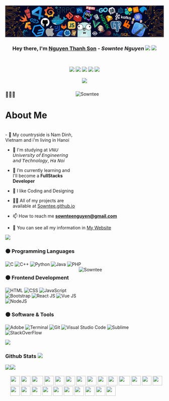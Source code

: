 <p align="center"><img src="https://raw.githubusercontent.com/KevinPatel04/KevinPatel04/master/header.png"></p>

<h3 align="center">Hey there, I'm <a href="https://sowntee.github.io/NguyenThanhSon">Nguyen Thanh Son</a> - <i>Sowntee Nguyen</i> <img src="https://media.giphy.com/media/hvRJCLFzcasrR4ia7z/giphy.gif" width="28"> <img src="https://emojis.slackmojis.com/emojis/images/1531849430/4246/blob-sunglasses.gif?1531849430" width="28"/></h3>
<br>
<p align="center">
<a href="mailto:sownteenguyen@gmail.com"><img src="https://img.shields.io/badge/-SOWNTEENGUYEN@-D14836?style=for-the-badge&logo=Gmail&logoColor=white"/></a>
<a href="https://www.facebook.com/Sowntee"><img src="https://img.shields.io/badge/-Nguyen Thanh Son-3b5998?style=for-the-badge&logo=facebook&logoColor=white"/></a>
<a href="https://instagram.com/Sowntee"><img src="https://img.shields.io/badge/-@Sowntee-E4405F?style=for-the-badge&logo=Instagram&logoColor=white"/></a>
<a href="https://twitter.com/Sowntee"><img src="https://img.shields.io/badge/-@Sowntee-1DA1F2?style=for-the-badge&logo=twitter&logoColor=white"/></a>
<a href="https://discordapp.com/users/745732774027198554"><img src="https://img.shields.io/badge/@Sowntee-7289DA?style=for-the-badge&logo=discord&logoColor=white"/></a>
<br>
<br>
 
<img src="https://user-images.githubusercontent.com/73097560/115834477-dbab4500-a447-11eb-908a-139a6edaec5c.gif"> 
 
 <br>
  <div>
   <img alt="Sowntee" height="345px" Width="280px" src="https://spotify-github-profile.vercel.app/api/view?uid=d06xrmq7881id2956cuzzklo1&cover_image=true&theme=default&bar_color=53b14f&bar_color_cover=false" align="right">
   
   ### 👨🏻‍💻 &nbsp; <h1>About Me</h1>
<br>
- 💒 My countryside is Nam Dinh, Vietnam and i'm living in Hanoi
   
- 🏦 I'm studying at 𝘝𝘕𝘜 𝘜𝘯𝘪𝘷𝘦𝘳𝘴𝘪𝘵𝘺 𝘰𝘧 𝘌𝘯𝘨𝘪𝘯𝘦𝘦𝘳𝘪𝘯𝘨 𝘢𝘯𝘥 𝘛𝘦𝘤𝘩𝘯𝘰𝘭𝘰𝘨𝘺, 𝘏𝘢 𝘕𝘰𝘪

- 🌱 I’m currently learning and I'll become a **FullStacks Developer**

- 📝 I like Coding and Designing
   
- 👨‍💻 All of my projects are available at <a href="https://github.com/Sowntee?tab=repositories">Sowntee.github.io</a>

- 📫 How to reach me **sownteenguyen@gmail.com**
   
- 🔎 You can see all my information in <a href="https://sowntee.github.io/NguyenThanhSon">My Website</a>
</div>

<img src="https://user-images.githubusercontent.com/73097560/115834477-dbab4500-a447-11eb-908a-139a6edaec5c.gif"> 

<div>
    
### ⚫️ Programming Languages

<p align="left"> 
  <img alt="C" src="https://img.shields.io/badge/C%20-%232370ED.svg?logo=c&logoColor=white"></a> 
  <img alt="C++" src="https://img.shields.io/badge/C++%20-%2300599C.svg?logo=c%2B%2B&logoColor=white"></a>
  <img alt="Python" src="https://img.shields.io/badge/Python%20-%2314354C.svg?logo=python&logoColor=white"></a>
  <img alt="Java" src="https://img.shields.io/badge/Java-%23007396.svg?logo=java&logoColor=white"></a>
  <img alt="PHP" src="https://img.shields.io/badge/PHP-%23777BB4.svg?logo=php&logoColor=white"></a>
  <img alt="Sowntee" height="170px" Width="270px" src="https://media.giphy.com/media/WOb8EeFziTQNE02WXs/giphy.gif" align="right"/>
</p>

### ⚫️ Frontend Development
<p align="left">
  <img alt="HTML" src="https://img.shields.io/badge/HTML%20-%23E34F26.svg?logo=html5&logoColor=white">
  <img alt="CSS" src="https://img.shields.io/badge/CSS%20-%231572B6.svg?logo=css3&logoColor=white">
  <img alt="JavaScript" src="https://img.shields.io/badge/JavaScript%20-%23F7DF1E.svg?logo=javascript&logoColor=black">
  <img alt="Bootstrap" src="https://img.shields.io/badge/Bootstrap-%23563D7C.svg?style=flat&logo=bootstrap&logoColor=white">
  <img alt="React JS" src="https://img.shields.io/badge/-React-45b8d8?style=flat-square&logo=react&logoColor=white">
  <img alt="Vue JS" src="https://img.shields.io/badge/-Vue.js-42B883?style=flat-square&logo=Vue.js&logoColor=white">
  <img alt="NodeJS" src="https://img.shields.io/badge/-Nodejs-green?style=flat&logo=Node.js&logoColor=white">
   
 ### ⚫️ Software & Tools
 
<p>
    <img alt="Adobe" src="https://img.shields.io/badge/Adobe%20-%23FF0000.svg?logo=adobe&logoColor=white"></a>
    <img alt="Terminal" src="https://img.shields.io/badge/Terminal-000000?logo=windowsterminal&logoColor=4D4D4D&style=flat-square"></a>
    <img alt="Git" src="https://img.shields.io/badge/Git%20-%23F05033.svg?logo=git&logoColor=white"></a>
    <img alt="Visual Studio Code" src="https://img.shields.io/badge/VSCode-0078d7.svg?logo=visual-studio-code&logoColor=white"></a>
    <img alt="Sublime" src="https://img.shields.io/badge/Sublime%20Text-%23575757.svg?logo=sublime-text&logoColor=important"></a>
    <img alt="StackOverFlow" src="https://img.shields.io/badge/-StackOverFlow-FE7A16?logo=stack-overflow&logoColor=white"></a>
</p>
   </div>
 
<img src="https://user-images.githubusercontent.com/73097560/115834477-dbab4500-a447-11eb-908a-139a6edaec5c.gif"> 
 
### Github Stats <img src="https://media.giphy.com/media/cj87CxfRtrUifF3Ryk/giphy.gif" width="25px">
 
<a align="center" href="https://github.com/Sowntee">
  <img height="180em" src="https://github-readme-stats-eight-theta.vercel.app/api?username=Sowntee&show_icons=true&theme=algolia&include_all_commits=true&count_private=true" align="left">
 <img height="180em" src="https://github-readme-stats-eight-theta.vercel.app/api/top-langs/?username=Kennn-dev&layout=compact&langs_count=8&theme=algolia">
</a>
  
 <br>
 <br>
 
<div>
    <img src="https://cultofthepartyparrot.com/parrots/hd/githubparrot.gif" width="30" height="30"/>
    <img src="https://cultofthepartyparrot.com/flags/hd/indiaparrot.gif" width="30" height="30"/>
    <img src="https://cultofthepartyparrot.com/parrots/asyncparrot.gif" width="36" height="30"/>
    <img src="https://cultofthepartyparrot.com/parrots/exceptionallyfastparrot.gif" width="30" height="30"/>
    <img src="https://cultofthepartyparrot.com/parrots/hd/60fpsparrot.gif" width="30" height="30"/>
    <img src="https://cultofthepartyparrot.com/parrots/hd/jumpingparrot.gif" width="30" height="30"/>
    <img src="https://cultofthepartyparrot.com/parrots/hd/opensourceparrot.gif" width="30" height="30"/>
    <img src="https://cultofthepartyparrot.com/parrots/hd/dealwithitnowparrot.gif" width="30" height="30"/>
    <img src="https://cultofthepartyparrot.com/parrots/hd/hypnoparrotlight.gif" width="30" height="30"/>
    <img src="https://cultofthepartyparrot.com/parrots/databaseparrot.gif" width="30" height="30"/>
    <img src="https://cultofthepartyparrot.com/parrots/fixparrot.gif" width="36" height="30"/>
    <img src="https://cultofthepartyparrot.com/parrots/hd/laptop_parrot.gif" width="30" height="30"/>
    <img src="https://cultofthepartyparrot.com/parrots/hd/spinningparrot.gif" width="30" height="30"/>
    <img src="https://cultofthepartyparrot.com/parrots/hd/levitationparrot.gif" width="30" height="30"/>
    <img src="https://cultofthepartyparrot.com/parrots/hd/meldparrot.gif" width="30" height="30"/>
    <img src="https://cultofthepartyparrot.com/parrots/slomoparrot.gif" width="30" height="30"/>
    <img src="https://cultofthepartyparrot.com/parrots/hd/moonwalkingparrot.gif" width="30" height="30"/>
    <img src="https://cultofthepartyparrot.com/parrots/hd/stableparrot.gif" width="30" height="30"/>
    <img src="https://cultofthepartyparrot.com/parrots/hd/scienceparrot.gif" width="30" height="30"/>
    <img src="https://cultofthepartyparrot.com/parrots/hd/pirateparrot.gif" width="30" height="30"/>
    <img src="https://cultofthepartyparrot.com/parrots/hd/footballparrot.gif" width="30" height="30"/>
    <img src="https://cultofthepartyparrot.com/parrots/hd/illuminatiparrot.gif" width="30" height="30"/>
    <img src="https://cultofthepartyparrot.com/parrots/hd/hypnoparrotdark.gif" width="30" height="30"/>
    <img src="https://cultofthepartyparrot.com/parrots/hd/mustacheparrot.gif" width="30" height="30"/>
</div>
